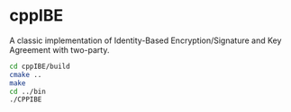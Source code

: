 # cppIBE
A classic implementation of Identity-Based Encryption/Signature and Key Agreement with two-party.

```bash
cd cppIBE/build
cmake ..
make
cd ../bin
./CPPIBE
```

